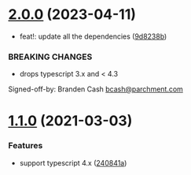 # [2.0.0](https://github.com/ammmze/react-docgen-typescript-lang-service/compare/v1.1.0...v2.0.0) (2023-04-11)


* feat!: update all the dependencies ([9d8238b](https://github.com/ammmze/react-docgen-typescript-lang-service/commit/9d8238b2fd25cd966a27d4c7a23da645ba38ab8d))


### BREAKING CHANGES

* drops typescript 3.x and < 4.3

Signed-off-by: Branden Cash <bcash@parchment.com>

# [1.1.0](https://github.com/ammmze/react-docgen-typescript-lang-service/compare/v1.0.2...v1.1.0) (2021-03-03)


### Features

* support typescript 4.x ([240841a](https://github.com/ammmze/react-docgen-typescript-lang-service/commit/240841a1d5800e77cf4e79ab6f09c1999c2e0329))
